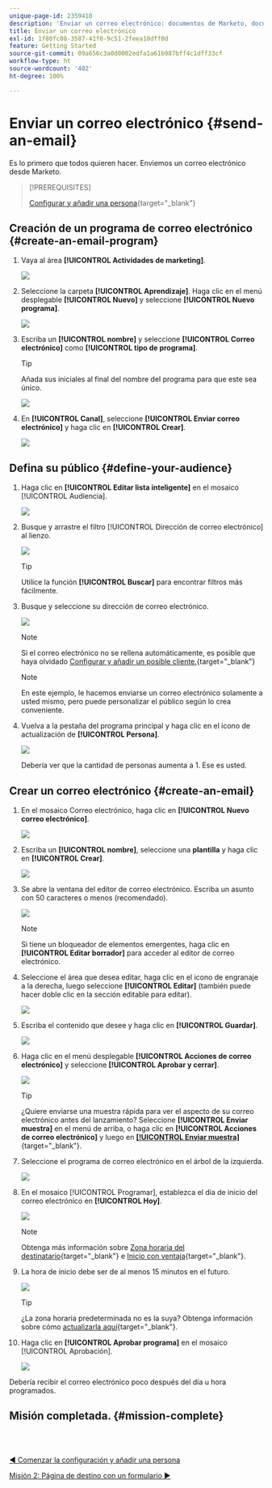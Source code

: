 ```yaml
---
unique-page-id: 2359410
description: 'Enviar un correo electrónico: documentos de Marketo, documentación del producto'
title: Enviar un correo electrónico
exl-id: 1f80fc08-3587-41f0-9c51-2feea10dff0d
feature: Getting Started
source-git-commit: 09a656c3a0d0002edfa1a61b987bff4c1dff33cf
workflow-type: ht
source-wordcount: '402'
ht-degree: 100%

---
```


# Enviar un correo electrónico {#send-an-email}

Es lo primero que todos quieren hacer. Enviemos un correo electrónico desde Marketo.

>[!PREREQUISITES]
>
>[Configurar y añadir una persona](/help/marketo/getting-started/quick-wins/get-set-up-and-add-a-person.md){target="_blank"}

## Creación de un programa de correo electrónico {#create-an-email-program}

1. Vaya al área **[!UICONTROL Actividades de marketing]**.

   ![](assets/send-an-email-1.png)

1. Seleccione la carpeta **[!UICONTROL Aprendizaje]**. Haga clic en el menú desplegable **[!UICONTROL Nuevo]** y seleccione **[!UICONTROL Nuevo programa]**.

   ![](assets/send-an-email-2.png)

1. Escriba un **[!UICONTROL nombre]** y seleccione **[!UICONTROL Correo electrónico]** como **[!UICONTROL tipo de programa]**.

   >[!TIP]
   >
   >Añada sus iniciales al final del nombre del programa para que este sea único.

   ![](assets/send-an-email-3.png)

1. En **[!UICONTROL Canal]**, seleccione **[!UICONTROL Enviar correo electrónico]** y haga clic en **[!UICONTROL Crear]**.

   ![](assets/send-an-email-4.png)

## Defina su público {#define-your-audience}

1. Haga clic en **[!UICONTROL Editar lista inteligente]** en el mosaico [!UICONTROL Audiencia].

   ![](assets/send-an-email-5.png)

1. Busque y arrastre el filtro [!UICONTROL Dirección de correo electrónico] al lienzo.

   ![](assets/send-an-email-6.png)

   >[!TIP]
   >
   >Utilice la función **[!UICONTROL Buscar]** para encontrar filtros más fácilmente.

1. Busque y seleccione su dirección de correo electrónico.

   ![](assets/send-an-email-7.png)

   >[!NOTE]
   >
   >Si el correo electrónico no se rellena automáticamente, es posible que haya olvidado [Configurar y añadir un posible cliente.](/help/marketo/getting-started/quick-wins/get-set-up-and-add-a-person.md){target="_blank"}

   >[!NOTE]
   >
   >En este ejemplo, le hacemos enviarse un correo electrónico solamente a usted mismo, pero puede personalizar el público según lo crea conveniente.

1. Vuelva a la pestaña del programa principal y haga clic en el icono de actualización de **[!UICONTROL Persona]**.

   ![](assets/send-an-email-8.png)

   Debería ver que la cantidad de personas aumenta a 1. Ese es usted.

## Crear un correo electrónico {#create-an-email}

1. En el mosaico Correo electrónico, haga clic en **[!UICONTROL Nuevo correo electrónico]**.

   ![](assets/send-an-email-9.png)

1. Escriba un **[!UICONTROL nombre]**, seleccione una **plantilla** y haga clic en **[!UICONTROL Crear]**.

   ![](assets/send-an-email-10.png)

1. Se abre la ventana del editor de correo electrónico. Escriba un asunto con 50 caracteres o menos (recomendado).

   ![](assets/send-an-email-11.png)

   >[!NOTE]
   >
   >Si tiene un bloqueador de elementos emergentes, haga clic en **[!UICONTROL Editar borrador]** para acceder al editor de correo electrónico.

1. Seleccione el área que desea editar, haga clic en el icono de engranaje a la derecha, luego seleccione **[!UICONTROL Editar]** (también puede hacer doble clic en la sección editable para editar).

   ![](assets/send-an-email-12.png)

1. Escriba el contenido que desee y haga clic en **[!UICONTROL Guardar]**.

   ![](assets/send-an-email-13.png)

1. Haga clic en el menú desplegable **[!UICONTROL Acciones de correo electrónico]** y seleccione **[!UICONTROL Aprobar y cerrar]**.

   ![](assets/send-an-email-14.png)

   >[!TIP]
   >
   >¿Quiere enviarse una muestra rápida para ver el aspecto de su correo electrónico antes del lanzamiento? Seleccione **[!UICONTROL Enviar muestra]** en el menú de arriba, o haga clic en **[!UICONTROL Acciones de correo electrónico]** y luego en [**[!UICONTROL Enviar muestra]**](/help/marketo/product-docs/email-marketing/general/creating-an-email/send-a-sample-email.md){target="_blank"}.

1. Seleccione el programa de correo electrónico en el árbol de la izquierda.

   ![](assets/send-an-email-15.png)

1. En el mosaico [!UICONTROL Programar], establezca el día de inicio del correo electrónico en **[!UICONTROL Hoy]**.

   ![](assets/send-an-email-16.png)

   >[!NOTE]
   >
   >Obtenga más información sobre [Zona horaria del destinatario](/help/marketo/product-docs/email-marketing/email-programs/email-program-actions/scheduling-with-recipient-time-zone/schedule-email-programs-with-recipient-time-zone.md){target="_blank"} e [Inicio con ventaja](/help/marketo/product-docs/email-marketing/email-programs/email-program-actions/head-start-for-email-programs.md){target="_blank"}.

1. La hora de inicio debe ser de al menos 15 minutos en el futuro.

   ![](assets/send-an-email-17.png)

   >[!TIP]
   >
   >¿La zona horaria predeterminada no es la suya? Obtenga información sobre cómo [actualizarla aquí](/help/marketo/product-docs/administration/settings/select-your-language-locale-and-time-zone.md){target="_blank"}.

1. Haga clic en **[!UICONTROL Aprobar programa]** en el mosaico [!UICONTROL Aprobación].

   ![](assets/send-an-email-18.png)

Debería recibir el correo electrónico poco después del día u hora programados.

## Misión completada. {#mission-complete}

<br> 

[◄ Comenzar la configuración y añadir una persona](/help/marketo/getting-started/quick-wins/get-set-up-and-add-a-person.md)

[Misión 2: Página de destino con un formulario ►](/help/marketo/getting-started/quick-wins/landing-page-with-a-form.md)
